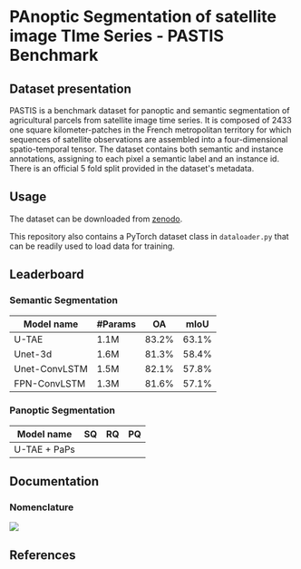 # PAnoptic Segmentation of satellite image TIme Series - PASTIS Benchmark


## Dataset presentation
PASTIS is a benchmark dataset for panoptic and semantic segmentation of agricultural parcels from 
satellite image time series. It is composed of 2433 one square kilometer-patches in the French metropolitan territory for which sequences 
of satellite observations are assembled into a four-dimensional spatio-temporal tensor. 
The dataset contains both semantic and instance annotations, assigning to each pixel a semantic label and an instance id.
There is an official 5 fold split provided in the dataset's metadata.
## Usage 
The dataset can be downloaded from [zenodo]().

This repository also contains a PyTorch dataset class in `dataloader.py` that can be readily used to load data for training.

## Leaderboard

### Semantic Segmentation
| Model name         | #Params| OA  |  mIoU |
| ------------------ |---- |---- | ---|
| U-TAE   |   1.1M|  83.2%    | 63.1%|
| Unet-3d   | 1.6M|    81.3%    |  58.4%|
| Unet-ConvLSTM |1.5M  |     82.1%    |  57.8%|
| FPN-ConvLSTM  | 1.3M|    81.6%   |  57.1%|



### Panoptic Segmentation
| Model name         | SQ  | RQ | PQ|
| ------------------ |--- | --- |--- |
| U-TAE + PaPs       | | |   |


## Documentation
### Nomenclature
![](images/Nomenclature.jp2)

## References